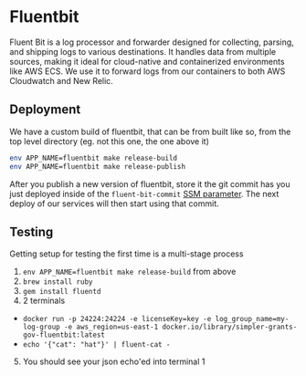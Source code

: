 # Fluentbit

Fluent Bit is a log processor and forwarder designed for collecting, parsing, and shipping logs to various destinations. It handles data from multiple sources, making it ideal for cloud-native and containerized environments like AWS ECS. We use it to forward logs from our containers to both AWS Cloudwatch and New Relic.

## Deployment

We have a custom build of fluentbit, that can be from built like so, from the top level directory (eg. not this one, the one above it)

```bash
env APP_NAME=fluentbit make release-build
env APP_NAME=fluentbit make release-publish
```

After you publish a new version of fluentbit, store it the git commit has you just deployed inside of the `fluent-bit-commit` [SSM parameter](https://us-east-1.console.aws.amazon.com/systems-manager/parameters/fluent-bit-commit/). The next deploy of our services will then start using that commit.

## Testing

Getting setup for testing the first time is a multi-stage process

1. `env APP_NAME=fluentbit make release-build` from above
2. `brew install ruby`
3. `gem install fluentd`
4. 2 terminals

  - `docker run -p 24224:24224 -e licenseKey=key -e log_group_name=my-log-group -e aws_region=us-east-1 docker.io/library/simpler-grants-gov-fluentbit:latest`
  - `echo '{"cat": "hat"}' | fluent-cat -`

5. You should see your json echo'ed into terminal 1

